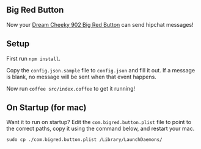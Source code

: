 ## Big Red Button

Now your [Dream Cheeky 902 Big Red Button](http://www.amazon.com/dp/B004D18MCK/ref=wl_it_dp_o_pd_nS_ttl?_encoding=UTF8&colid=OVJFOUTFS7DF&coliid=I1WLSU3GTK1935) can send hipchat messages!

## Setup

First run `npm install`.

Copy the `config.json.sample` file to `config.json` and fill it out. If a message is blank, no message will be sent when that event happens.

Now run `coffee src/index.coffee` to get it running!

## On Startup (for mac)

Want it to run on startup? Edit the `com.bigred.button.plist` file to point to the correct paths, copy it using the command below, and restart your mac.

~~~
sudo cp ./com.bigred.button.plist /Library/LaunchDaemons/
~~~
